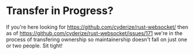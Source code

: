 # Transfer in Progress?

If you're here looking for https://github.com/cyderize/rust-websocket/ then as of https://github.com/cyderize/rust-websocket/issues/171 we're in the process of transfering ownership so maintainership doesn't fall on just one or two people.
Sit tight!
